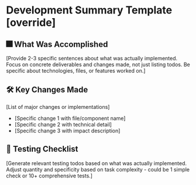 # Development Summary Template [override]

## 🎆 What Was Accomplished
[Provide 2-3 specific sentences about what was actually implemented. Focus on concrete deliverables and changes made, not just listing todos. Be specific about technologies, files, or features worked on.]

## 🛠️ Key Changes Made
[List of major changes or implementations]
- [Specific change 1 with file/component name]
- [Specific change 2 with technical detail]
- [Specific change 3 with impact description]

## 🧪 Testing Checklist
[Generate relevant testing todos based on what was actually implemented. Adjust quantity and specificity based on task complexity - could be 1 simple check or 10+ comprehensive tests.]
